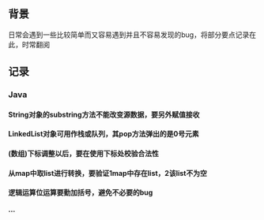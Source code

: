 ## 背景

日常会遇到一些比较简单而又容易遇到并且不容易发现的bug，将部分要点记录在此，时常翻阅

## 记录

### Java

#### String对象的substring方法不能改变源数据，要另外赋值接收

#### LinkedList对象可用作栈或队列，其pop方法弹出的是0号元素

#### (数组)下标调整以后，要在使用下标处校验合法性

#### 从map中取list进行转换，要验证1map中存在list，2该list不为空

#### 逻辑运算位运算要勤加括号，避免不必要的bug

#### ···
